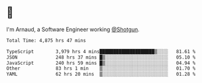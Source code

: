 # 👋

I'm Arnaud, a Software Engineer working [@Shotgun](https://shotgun.live).

<!--START_SECTION:waka-->

```txt
Total Time: 4,875 hrs 47 mins

TypeScript        3,979 hrs 4 mins████████████████████▒░░░░   81.61 %
JSON              248 hrs 37 mins █▒░░░░░░░░░░░░░░░░░░░░░░░   05.10 %
JavaScript        240 hrs 59 mins █▒░░░░░░░░░░░░░░░░░░░░░░░   04.94 %
Other             83 hrs 1 min    ▒░░░░░░░░░░░░░░░░░░░░░░░░   01.70 %
YAML              62 hrs 20 mins  ▒░░░░░░░░░░░░░░░░░░░░░░░░   01.28 %
```

<!--END_SECTION:waka-->
